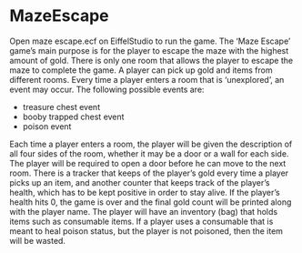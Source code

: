 # MazeEscape
Open maze escape.ecf on EiffelStudio to run the game.
The ‘Maze Escape’ game’s main purpose is for the player to escape the maze with the highest amount of gold. There is only one room that allows the player to escape the maze to complete the game. A player can pick up gold and items from different rooms. Every time a player enters a room that is ‘unexplored’, an event may occur. The following possible events are:
- treasure chest event
- booby trapped chest event
- poison event

Each time a player enters a room, the player will be given the description of all four sides of the room, whether it may be a door or a wall for each side. The player will be required to open a door before he can move to the next room. There is a tracker that keeps of the player’s gold every time a player picks up an item, and another counter that keeps track of the player’s health, which has to be kept positive in order to stay alive. If the player’s health hits 0, the game is over and the final gold count will be printed along with the player name. The player will have an inventory (bag) that holds items such as consumable items. If a player uses a consumable that is meant to heal poison status, but the player is not poisoned, then the item will be wasted.
